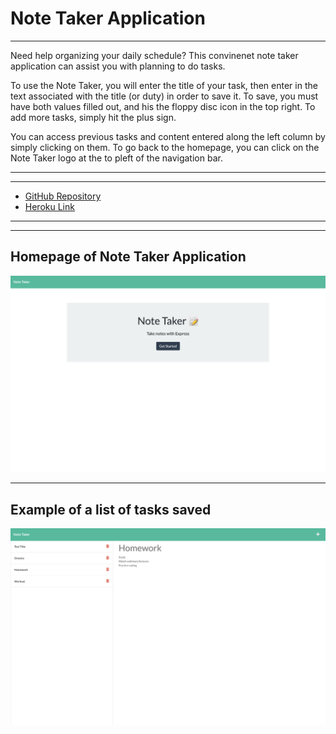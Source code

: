 # Note Taker Application
----
Need help organizing your daily schedule? This convinenet note taker application can assist you with planning to do tasks.

To use the Note Taker, you will enter the title of your task, then enter in the text associated with the title (or duty) in order to save it. To save, you must have both values filled out, and his the floppy disc icon in the top right. To add more tasks, simply hit the plus sign.

You can access previous tasks and content entered along the left column by simply clicking on them. To go back to the homepage, you can click on the Note Taker logo at the to pleft of the navigation bar. 

----
----
* [GitHub Repository](https://github.com/jadehuynh/note-taker)
* [Heroku Link](https://boiling-lowlands-79306.herokuapp.com/)
----
----
## Homepage of Note Taker Application
![Homepage of Note Take Application](./public/assets/images/homepage.png)

----
## Example of a list of tasks saved
![List of tasks saved](./public/assets/images/example.png)
